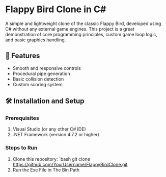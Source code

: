 # Flappy Bird Clone in C#

A simple and lightweight clone of the classic Flappy Bird, developed using C# without any external game engines. This project is a great demonstration of core programming principles, custom game loop logic, and basic graphics handling.

## 🚀 Features
- Smooth and responsive controls
- Procedural pipe generation
- Basic collision detection
- Custom scoring system

## 🛠️ Installation and Setup

### Prerequisites
1. Visual Studio (or any other C# IDE)
2. .NET Framework (version 4.7.2 or higher)

### Steps to Run
1. Clone this repository:
   `bash
   git clone https://github.com/YourUsername/FlappyBirdClone.git
2. Run the Exe File in The Bin Path  
